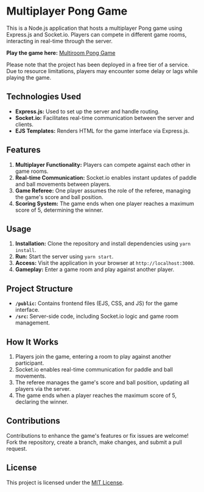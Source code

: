 # Multiplayer Pong Game

This is a Node.js application that hosts a multiplayer Pong game using Express.js and Socket.io. Players can compete in different game rooms, interacting in real-time through the server.

**Play the game here:** [Multiroom Pong Game](https://multiroom-pong-game.onrender.com/)

Please note that the project has been deployed in a free tier of a service. Due to resource limitations, players may encounter some delay or lags while playing the game.

## Technologies Used

- **Express.js:** Used to set up the server and handle routing.
- **Socket.io:** Facilitates real-time communication between the server and clients.
- **EJS Templates:** Renders HTML for the game interface via Express.js.

## Features

1. **Multiplayer Functionality:** Players can compete against each other in game rooms.
2. **Real-time Communication:** Socket.io enables instant updates of paddle and ball movements between players.
3. **Game Referee:** One player assumes the role of the referee, managing the game's score and ball position.
4. **Scoring System:** The game ends when one player reaches a maximum score of 5, determining the winner.

## Usage

1. **Installation:** Clone the repository and install dependencies using `yarn install`.
2. **Run:** Start the server using `yarn start`.
3. **Access:** Visit the application in your browser at `http://localhost:3000`.
4. **Gameplay:** Enter a game room and play against another player.

## Project Structure

- **`/public`:** Contains frontend files (EJS, CSS, and JS) for the game interface.
- **`/src`:** Server-side code, including Socket.io logic and game room management.

## How It Works

1. Players join the game, entering a room to play against another participant.
2. Socket.io enables real-time communication for paddle and ball movements.
3. The referee manages the game's score and ball position, updating all players via the server.
4. The game ends when a player reaches the maximum score of 5, declaring the winner.

## Contributions

Contributions to enhance the game's features or fix issues are welcome! Fork the repository, create a branch, make changes, and submit a pull request.

## License

This project is licensed under the [MIT License](LICENSE).
